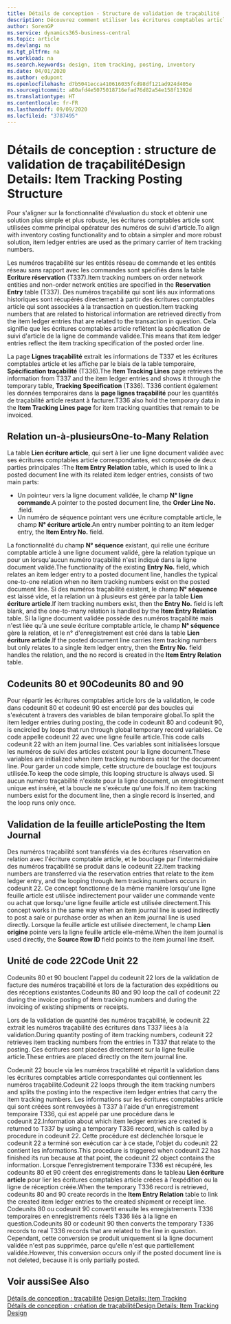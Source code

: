```yaml
---
title: Détails de conception - Structure de validation de traçabilité | Microsoft Docs
description: Découvrez comment utiliser les écritures comptables article comme principal opérateur des numéros traçabilité.
author: SorenGP
ms.service: dynamics365-business-central
ms.topic: article
ms.devlang: na
ms.tgt_pltfrm: na
ms.workload: na
ms.search.keywords: design, item tracking, posting, inventory
ms.date: 04/01/2020
ms.author: edupont
ms.openlocfilehash: d7b5041ecca410616035fcd98df121ad924d405e
ms.sourcegitcommit: a80afd4e5075018716efad76d82a54e158f1392d
ms.translationtype: HT
ms.contentlocale: fr-FR
ms.lasthandoff: 09/09/2020
ms.locfileid: "3787495"
---
```

# <a name="design-details-item-tracking-posting-structure"></a><span data-ttu-id="c9959-103">Détails de conception : structure de validation de traçabilité</span><span class="sxs-lookup"><span data-stu-id="c9959-103">Design Details: Item Tracking Posting Structure</span></span>
<span data-ttu-id="c9959-104">Pour s'aligner sur la fonctionnalité d'évaluation du stock et obtenir une solution plus simple et plus robuste, les écritures comptables article sont utilisées comme principal opérateur des numéros de suivi d'article.</span><span class="sxs-lookup"><span data-stu-id="c9959-104">To align with inventory costing functionality and to obtain a simpler and more robust solution, item ledger entries are used as the primary carrier of item tracking numbers.</span></span>  
  
<span data-ttu-id="c9959-105">Les numéros traçabilité sur les entités réseau de commande et les entités réseau sans rapport avec les commandes sont spécifiés dans la table **Ecriture réservation** (T337).</span><span class="sxs-lookup"><span data-stu-id="c9959-105">Item tracking numbers on order network entities and non-order network entities are specified in the **Reservation Entry** table (T337).</span></span> <span data-ttu-id="c9959-106">Des numéros traçabilité qui sont liés aux informations historiques sont récupérés directement à partir des écritures comptables article qui sont associées à la transaction en question.</span><span class="sxs-lookup"><span data-stu-id="c9959-106">Item tracking numbers that are related to historical information are retrieved directly from the item ledger entries that are related to the transaction in question.</span></span> <span data-ttu-id="c9959-107">Cela signifie que les écritures comptables article reflètent la spécification de suivi d'article de la ligne de commande validée.</span><span class="sxs-lookup"><span data-stu-id="c9959-107">This means that item ledger entries reflect the item tracking specification of the posted order line.</span></span>  
  
<span data-ttu-id="c9959-108">La page **Lignes traçabilité** extrait les informations de T337 et les écritures comptables article et les affiche par le biais de la table temporaire, **Spécification traçabilité** (T336).</span><span class="sxs-lookup"><span data-stu-id="c9959-108">The **Item Tracking Lines** page retrieves the information from T337 and the item ledger entries and shows it through the temporary table, **Tracking Specification** (T336).</span></span> <span data-ttu-id="c9959-109">T336 contient également les données temporaires dans la **page lignes traçabilité** pour les quantités de traçabilité article restant à facturer.</span><span class="sxs-lookup"><span data-stu-id="c9959-109">T336 also hold the temporary data in the **Item Tracking Lines page** for item tracking quantities that remain to be invoiced.</span></span>  
  
## <a name="one-to-many-relation"></a><span data-ttu-id="c9959-110">Relation un-à-plusieurs</span><span class="sxs-lookup"><span data-stu-id="c9959-110">One-to-Many Relation</span></span>  
<span data-ttu-id="c9959-111">La table **Lien écriture article**, qui sert à lier une ligne document validée avec ses écritures comptables article correspondantes, est composée de deux parties principales :</span><span class="sxs-lookup"><span data-stu-id="c9959-111">The **Item Entry Relation** table, which is used to link a posted document line with its related item ledger entries, consists of two main parts:</span></span>  
  
* <span data-ttu-id="c9959-112">Un pointeur vers la ligne document validée, le champ **N° ligne commande**.</span><span class="sxs-lookup"><span data-stu-id="c9959-112">A pointer to the posted document line, the **Order Line No.**</span></span> <span data-ttu-id="c9959-113">.</span><span class="sxs-lookup"><span data-stu-id="c9959-113">field.</span></span>  
* <span data-ttu-id="c9959-114">Un numéro de séquence pointant vers une écriture comptable article, le champ **N° écriture article**.</span><span class="sxs-lookup"><span data-stu-id="c9959-114">An entry number pointing to an item ledger entry, the **Item Entry No.** field.</span></span>  
  
<span data-ttu-id="c9959-115">La fonctionnalité du champ **N° séquence** existant, qui relie une écriture comptable article à une ligne document validé, gère la relation typique un pour un lorsqu'aucun numéro traçabilité n'est indiqué dans la ligne document validé.</span><span class="sxs-lookup"><span data-stu-id="c9959-115">The functionality of the existing **Entry No.** field, which relates an item ledger entry to a posted document line, handles the typical one-to-one relation when no item tracking numbers exist on the posted document line.</span></span> <span data-ttu-id="c9959-116">Si des numéros traçabilité existent, le champ **N° séquence** est laissé vide, et la relation un à plusieurs est gérée par la table **Lien écriture article**.</span><span class="sxs-lookup"><span data-stu-id="c9959-116">If item tracking numbers exist, then the **Entry No.** field is left blank, and the one-to-many relation is handled by the **Item Entry Relation** table.</span></span> <span data-ttu-id="c9959-117">Si la ligne document validée possède des numéros traçabilité mais n'est liée qu'à une seule écriture comptable article, le champ **N° séquence** gère la relation, et le n° d'enregistrement est créé dans la table **Lien écriture article**.</span><span class="sxs-lookup"><span data-stu-id="c9959-117">If the posted document line carries item tracking numbers but only relates to a single item ledger entry, then the **Entry No.** field handles the relation, and the no record is created in the **Item Entry Relation** table.</span></span>  
  
## <a name="codeunits-80-and-90"></a><span data-ttu-id="c9959-118">Codeunits 80 et 90</span><span class="sxs-lookup"><span data-stu-id="c9959-118">Codeunits 80 and 90</span></span>  
<span data-ttu-id="c9959-119">Pour répartir les écritures comptables article lors de la validation, le code dans codeunit 80 et codeunit 90 est encerclé par des boucles qui s'exécutent à travers des variables de bilan temporaire global.</span><span class="sxs-lookup"><span data-stu-id="c9959-119">To split the item ledger entries during posting, the code in codeunit 80 and codeunit 90, is encircled by loops that run through global temporary record variables.</span></span> <span data-ttu-id="c9959-120">Ce code appelle codeunit 22 avec une ligne feuille article.</span><span class="sxs-lookup"><span data-stu-id="c9959-120">This code calls codeunit 22 with an item journal line.</span></span> <span data-ttu-id="c9959-121">Ces variables sont initialisées lorsque les numéros de suivi des articles existent pour la ligne document.</span><span class="sxs-lookup"><span data-stu-id="c9959-121">These variables are initialized when item tracking numbers exist for the document line.</span></span> <span data-ttu-id="c9959-122">Pour garder un code simple, cette structure de bouclage est toujours utilisée.</span><span class="sxs-lookup"><span data-stu-id="c9959-122">To keep the code simple, this looping structure is always used.</span></span> <span data-ttu-id="c9959-123">Si aucun numéro traçabilité n'existe pour la ligne document, un enregistrement unique est inséré, et la boucle ne s'exécute qu'une fois.</span><span class="sxs-lookup"><span data-stu-id="c9959-123">If no item tracking numbers exist for the document line, then a single record is inserted, and the loop runs only once.</span></span>  
  
## <a name="posting-the-item-journal"></a><span data-ttu-id="c9959-124">Validation de la feuille article</span><span class="sxs-lookup"><span data-stu-id="c9959-124">Posting the Item Journal</span></span>  
<span data-ttu-id="c9959-125">Des numéros traçabilité sont transférés via des écritures réservation en relation avec l'écriture comptable article, et le bouclage par l'intermédiaire des numéros traçabilité se produit dans le codeunit 22.</span><span class="sxs-lookup"><span data-stu-id="c9959-125">Item tracking numbers are transferred via the reservation entries that relate to the item ledger entry, and the looping through item tracking numbers occurs in codeunit 22.</span></span> <span data-ttu-id="c9959-126">Ce concept fonctionne de la même manière lorsqu'une ligne feuille article est utilisée indirectement pour valider une commande vente ou achat que lorsqu'une ligne feuille article est utilisée directement.</span><span class="sxs-lookup"><span data-stu-id="c9959-126">This concept works in the same way when an item journal line is used indirectly to post a sale or purchase order as when an item journal line is used directly.</span></span> <span data-ttu-id="c9959-127">Lorsque la feuille article est utilisée directement, le champ **Lien origine** pointe vers la ligne feuille article elle-même.</span><span class="sxs-lookup"><span data-stu-id="c9959-127">When the item journal is used directly, the **Source Row ID** field points to the item journal line itself.</span></span>  
  
## <a name="code-unit-22"></a><span data-ttu-id="c9959-128">Unité de code 22</span><span class="sxs-lookup"><span data-stu-id="c9959-128">Code Unit 22</span></span>  
<span data-ttu-id="c9959-129">Codeunits 80 et 90 bouclent l'appel du codeunit 22 lors de la validation de facture des numéros traçabilité et lors de la facturation des expéditions ou des réceptions existantes.</span><span class="sxs-lookup"><span data-stu-id="c9959-129">Codeunits 80 and 90 loop the call of codeunit 22 during the invoice posting of item tracking numbers and during the invoicing of existing shipments or receipts.</span></span>  
  
<span data-ttu-id="c9959-130">Lors de la validation de quantité des numéros traçabilité, le codeunit 22 extrait les numéros traçabilité des écritures dans T337 liées à la validation.</span><span class="sxs-lookup"><span data-stu-id="c9959-130">During quantity posting of item tracking numbers, codeunit 22 retrieves item tracking numbers from the entries in T337 that relate to the posting.</span></span> <span data-ttu-id="c9959-131">Ces écritures sont placées directement sur la ligne feuille article.</span><span class="sxs-lookup"><span data-stu-id="c9959-131">These entries are placed directly on the item journal line.</span></span>  
  
<span data-ttu-id="c9959-132">Codeunit 22 boucle via les numéros traçabilité et répartit la validation dans les écritures comptables article correspondantes qui contiennent les numéros traçabilité.</span><span class="sxs-lookup"><span data-stu-id="c9959-132">Codeunit 22 loops through the item tracking numbers and splits the posting into the respective item ledger entries that carry the item tracking numbers.</span></span> <span data-ttu-id="c9959-133">Les informations sur les écritures comptables article qui sont créées sont renvoyées à T337 à l'aide d'un enregistrement temporaire T336, qui est appelé par une procédure dans le codeunit 22.</span><span class="sxs-lookup"><span data-stu-id="c9959-133">Information about which item ledger entries are created is returned to T337 by using a temporary T336 record, which is called by a procedure in codeunit 22.</span></span> <span data-ttu-id="c9959-134">Cette procédure est déclenchée lorsque le codeunit 22 a terminé son exécution car à ce stade, l'objet du codeunit 22 contient les informations.</span><span class="sxs-lookup"><span data-stu-id="c9959-134">This procedure is triggered when codeunit 22 has finished its run because at that point, the codeunit 22 object contains the information.</span></span> <span data-ttu-id="c9959-135">Lorsque l'enregistrement temporaire T336 est récupéré, les codeunits 80 et 90 créent des enregistrements dans le tableau **Lien écriture article** pour lier les écritures comptables article créées à l'expédition ou la ligne de réception créée.</span><span class="sxs-lookup"><span data-stu-id="c9959-135">When the temporary T336 record is retrieved, codeunits 80 and 90 create records in the **Item Entry Relation** table to link the created item ledger entries to the created shipment or receipt line.</span></span> <span data-ttu-id="c9959-136">Codeunits 80 ou codeunit 90 convertit ensuite les enregistrements T336 temporaires en enregistrements réels T336 liés à la ligne en question.</span><span class="sxs-lookup"><span data-stu-id="c9959-136">Codeunits 80 or codeunit 90 then converts the temporary T336 records to real T336 records that are related to the line in question.</span></span> <span data-ttu-id="c9959-137">Cependant, cette conversion se produit uniquement si la ligne document validée n'est pas supprimée, parce qu'elle n'est que partiellement validée.</span><span class="sxs-lookup"><span data-stu-id="c9959-137">However, this conversion occurs only if the posted document line is not deleted, because it is only partially posted.</span></span>  
  
## <a name="see-also"></a><span data-ttu-id="c9959-138">Voir aussi</span><span class="sxs-lookup"><span data-stu-id="c9959-138">See Also</span></span>  
<span data-ttu-id="c9959-139">[Détails de conception : traçabilité](design-details-item-tracking.md) </span><span class="sxs-lookup"><span data-stu-id="c9959-139">[Design Details: Item Tracking](design-details-item-tracking.md) </span></span>  
[<span data-ttu-id="c9959-140">Détails de conception : création de traçabilité</span><span class="sxs-lookup"><span data-stu-id="c9959-140">Design Details: Item Tracking Design</span></span>](design-details-item-tracking-design.md)